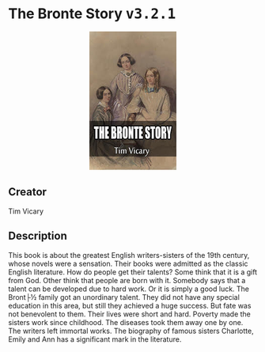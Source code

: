 
# The Bronte Story <kbd>v3.2.1</kbd>

<center>
  <img src="./cover-1024.jpg"/>
</center>

## Creator
Tim Vicary

## Description
This book is about the greatest English writers-sisters of the 19th century, whose novels were a sensation. Their books were admitted as the classic English literature. How do people get their talents? Some think that it is a gift from God. Other think that people are born with it. Somebody says that a talent can be developed due to hard work. Or it is simply a good luck. The Bront├½ family got an unordinary talent. They did not have any special education in this area, but still they achieved a huge success. But fate was not benevolent to them. Their lives were short and hard. Poverty made the sisters work since childhood. The diseases took them away one by one. The writers left immortal works. The biography of famous sisters Charlotte, Emily and Ann has a significant mark in the literature.
